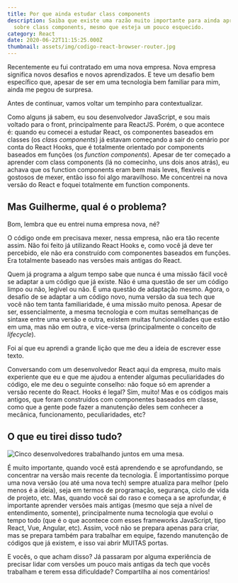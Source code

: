 ```yaml
---
title: Por que ainda estudar class components
description: Saiba que existe uma razão muito importante para ainda aprender
  sobre class components, mesmo que esteja um pouco esquecido.
category: React
date: 2020-06-22T11:15:25.000Z
thumbnail: assets/img/codigo-react-browser-router.jpg
---
```

Recentemente eu fui contratado em uma nova empresa. Nova empresa significa novos desafios e novos aprendizados. E teve um desafio bem específico que, apesar de ser em uma tecnologia bem familiar para mim, ainda me pegou de surpresa.

Antes de continuar, vamos voltar um tempinho para contextualizar.

Como alguns já sabem, eu sou desenvolvedor JavaScript, e sou mais voltado para o front, principalmente para ReactJS. Porém, o que acontece é: quando eu comecei a estudar React, os componentes baseados em classes (os *class components*) já estavam começando a sair do cenário por conta do React Hooks, que é totalmente orientado por components baseados em funções (os *function components*). Apesar de ter começado a aprender com class components (lá no comecinho, uns dois anos atrás), eu achava que os function components eram bem mais leves, flexíveis e gostosos de mexer, então isso foi algo maravilhoso. Me concentrei na nova versão do React e foquei totalmente em function components.

## Mas Guilherme, qual é o problema?

Bom, lembra que eu entrei numa empresa nova, né?

O código onde em precisava mexer, nessa empresa, não era tão recente assim. Não foi feito já utilizando React Hooks e, como você já deve ter percebido, ele não era construído com componentes baseados em funções. Era totalmente baseado nas versões mais antigas do React.

Quem já programa a algum tempo sabe que nunca é uma missão fácil você se adaptar a um código que já existe. Não é uma questão de ser um código limpo ou não, legível ou não. É uma questão de adaptação mesmo. Agora, o desafio de se adaptar a um código novo, numa versão da sua tech que você não tem tanta familiaridade, é uma missão muito penosa. Apesar de ser, essencialmente, a mesma tecnologia e com muitas semelhanças de sintaxe entre uma versão e outra, existem muitas funcionalidades que estão em uma, mas não em outra, e vice-versa (principalmente o conceito de *lifecycle*).

Foi aí que eu aprendi a grande lição que me deu a ideia de escrever esse texto.

Conversando com um desenvolvedor React aqui da empresa, muito mais experiente que eu e que me ajudou a entender algumas peculiaridades do código, ele me deu o seguinte conselho: não foque só em aprender a versão recente do React. Hooks é legal? Sim, muito! Mas e os códigos mais antigos, que foram construídos com componentes baseados em classe, como que a gente pode fazer a manutenção deles sem conhecer a mecânica, funcionamento, peculiaridades, etc?

## O que eu tirei disso tudo?

![Cinco desenvolvedores trabalhando juntos em uma mesa.](assets/img/group-of-devs.jpeg "O que eu tirei disso tudo?")

É muito importante, quando você está aprendendo e se aprofundando, se concentrar na versão mais recente da tecnologia. É importantíssimo porque uma nova versão (ou até uma nova tech) sempre atualiza para melhor (pelo menos é a ideia), seja em termos de programação, segurança, ciclo de vida de projeto, etc. Mas, quando você sai do raso e começa a se aprofundar, é importante aprender versões mais antigas (mesmo que seja a nível de entendimento, somente), principalmente numa tecnologia que evolui o tempo todo (que é o que acontece com esses frameworks JavaScript, tipo React, Vue, Angular, etc). Assim, você não se prepara apenas para criar, mas se prepara também para trabalhar em equipe, fazendo manutenção de códigos que já existem, e isso vai abrir MUITAS portas.

E vocês, o que acham disso? Já passaram por alguma experiência de precisar lidar com versões um pouco mais antigas da tech que vocês trabalham e terem essa dificuldade? Compartilha aí nos comentários!